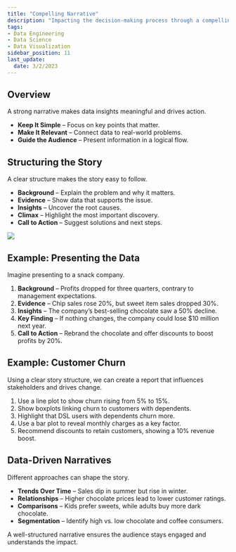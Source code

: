```yaml
---
title: "Compelling Narrative"
description: "Impacting the decision-making process through a compelling narative."
tags: 
- Data Engineering
- Data Science
- Data Visualization
sidebar_position: 11
last_update:
  date: 3/2/2023
---
```



## Overview

A strong narrative makes data insights meaningful and drives action.  

- **Keep It Simple** – Focus on key points that matter.  
- **Make It Relevant** – Connect data to real-world problems.  
- **Guide the Audience** – Present information in a logical flow.  

## Structuring the Story  

A clear structure makes the story easy to follow.  

- **Background** – Explain the problem and why it matters.  
- **Evidence** – Show data that supports the issue.  
- **Insights** – Uncover the root causes.  
- **Climax** – Highlight the most important discovery.  
- **Call to Action** – Suggest solutions and next steps.  

<div class="img-center"> 

![](/img/docs/Screenshot-2023-03-15-194343.png)

</div>


## Example: Presenting the Data

Imagine presenting to a snack company.  

1. **Background** – Profits dropped for three quarters, contrary to management expectations.  
2. **Evidence** – Chip sales rose 20%, but sweet item sales dropped 30%.  
3. **Insights** – The company’s best-selling chocolate saw a 50% decline.  
4. **Key Finding** – If nothing changes, the company could lose $10 million next year.  
5. **Call to Action** – Rebrand the chocolate and offer discounts to boost profits by 20%.  

## Example: Customer Churn 

Using a clear story structure, we can create a report that influences stakeholders and drives change.

1. Use a line plot to show churn rising from 5% to 15%.  
2. Show boxplots linking churn to customers with dependents.  
3. Highlight that DSL users with dependents churn more.  
4. Use a bar plot to reveal monthly charges as a key factor.  
5. Recommend discounts to retain customers, showing a 10% revenue boost.

## Data-Driven Narratives  

Different approaches can shape the story.  

- **Trends Over Time** – Sales dip in summer but rise in winter.  
- **Relationships** – Higher chocolate prices lead to lower customer ratings.  
- **Comparisons** – Kids prefer sweets, while adults buy more dark chocolate.  
- **Segmentation** – Identify high vs. low chocolate and coffee consumers.  

A well-structured narrative ensures the audience stays engaged and understands the impact.